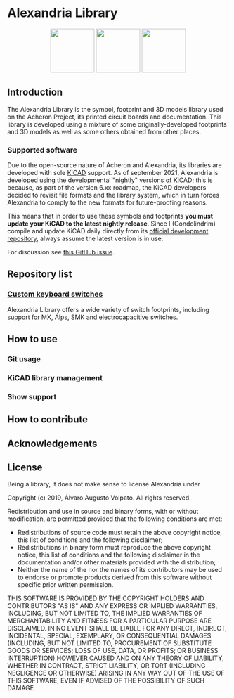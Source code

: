 # Alexandria Library

<p style="text-align:center">
  <a href="https://github.com/AcheronProject/AlexandriaLibrary"><img src="https://img.shields.io/badge/GitHub%20Repo-gray.svg?style=for-the-badge&logo=GitHub" height="100" /></a>
  <img src="https://img.shields.io/badge/KiCAD%20Version-5.99.xx%20%27%27Nightly%27%27-blue.svg?style=for-the-badge" height="100" />
  <img src="https://img.shields.io/badge/Status-Active-green.svg?style=for-the-badge" height="100" />
</p>

## Introduction

The Alexandria Library is the symbol, footprint and 3D models library used on the Acheron Project, its printed circuit boards and documentation. This library is developed using a mixture of some originally-developed footprints and 3D models as well as some others obtained from other places.

### Supported software

Due to the open-source nature of Acheron and Alexandria, its libraries are developed with sole [KiCAD](https://www.kicad.org/) support. As of september 2021, Alexandria is developed using the developmental "nightly" versions of KiCAD; this is because, as part of the version 6.xx roadmap, the KiCAD developers decided to revisit file formats and the library system, which in turn forces Alexandria to comply to the new formats for future-proofing reasons.

This means that in order to use these symbols and footprints **you must update your KiCAD to the latest nightly release**. Since I (Gondolindrim) compile and update KiCAD daily directly from its [official development repository](https://gitlab.com/kicad), always assume the latest version is in use.

For discussion see [this GitHub issue](https://github.com/AcheronProject/AlexandriaLibrary/issues/11).

## Repository list

### [Custom keyboard switches](alexandria_switches.md)

Alexandria Library offers a wide variety of switch footprints, including support for MX, Alps, SMK and electrocapacitive switches.

## How to use

### Git usage

### KiCAD library management

### Show support

## How to contribute

## Acknowledgements

## License

Being a library, it does not make sense to license Alexandria under 

Copyright (c) 2019, Álvaro Augusto Volpato. All rights reserved.

Redistribution and use in source and binary forms, with or without modification, are permitted provided that the following conditions are met:

- Redistributions of source code must retain the above copyright notice, this list of conditions and the following disclaimer;
- Redistributions in binary form must reproduce the above copyright notice, this list of conditions and the following disclaimer in the documentation and/or other materials provided with the distribution;
- Neither the name of the nor the names of its contributors may be used to endorse or promote products derived from this software without specific prior written permission.

THIS SOFTWARE IS PROVIDED BY THE COPYRIGHT HOLDERS AND CONTRIBUTORS "AS IS" AND ANY EXPRESS OR IMPLIED WARRANTIES, INCLUDING, BUT NOT LIMITED TO, THE IMPLIED WARRANTIES OF MERCHANTABILITY AND FITNESS FOR A PARTICULAR PURPOSE ARE DISCLAIMED. IN NO EVENT SHALL BE LIABLE FOR ANY DIRECT, INDIRECT, INCIDENTAL, SPECIAL, EXEMPLARY, OR CONSEQUENTIAL DAMAGES (INCLUDING, BUT NOT LIMITED TO, PROCUREMENT OF SUBSTITUTE GOODS OR SERVICES; LOSS OF USE, DATA, OR PROFITS; OR BUSINESS INTERRUPTION) HOWEVER CAUSED AND ON ANY THEORY OF LIABILITY, WHETHER IN CONTRACT, STRICT LIABILITY, OR TORT (INCLUDING NEGLIGENCE OR OTHERWISE) ARISING IN ANY WAY OUT OF THE USE OF THIS SOFTWARE, EVEN IF ADVISED OF THE POSSIBILITY OF SUCH DAMAGE.
